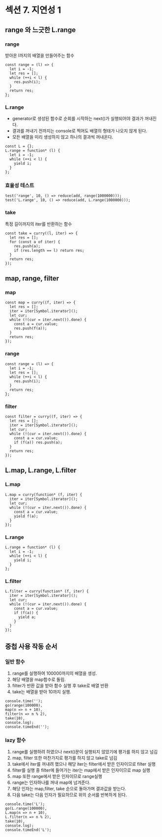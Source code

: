 # 섹션 7. 지연성 1
## range 와 느긋한 L.range
### range
받아온 l까지의 배열을 만들어주는 함수
```
const range = (l) => {
  let i = -1;
  let res = [];
  while (++i < l) {
    res.push(i);
  }
  return res;
};
```

### L.range
 - generator로 생성된 함수로 순회를 시작하는 next()가 실행되어야 결과가 꺼내진다.
 -  결과를 꺼내기 전까지는 console로 찍어도 배열의 형태가 나오지 않게 된다.
 -  모든 배열을 미리 생성하지 않고 하나의 결과씩 꺼내온다.
```
const L = {};
L.range = function* (l) {
  let i = -1;
  while (++i < l) {
    yield i;
  }
};
```

### 효율성 테스트
```
test('range', 10, () => reduce(add, range(1000000)));
test('L.range', 10, () => reduce(add, L.range(1000000)));
```


### take
특정 길이까지의 iter를 반환하는 함수
```
const take = curry((l, iter) => {
  let res = [];
  for (const a of iter) {
    res.push(a);
    if (res.length == l) return res;
  }
  return res;
});
```

## map, range, filter
### map
```
const map = curry((f, iter) => {
  let res = [];
  iter = iter[Symbol.iterator]();
  let cur;
  while (!(cur = iter.next()).done) {
    const a = cur.value;
    res.push(f(a));
  }
  return res;
});
```

### range
```
const range = (l) => {
  let i = -1;
  let res = [];
  while (++i < l) {
    res.push(i);
  }
  return res;
};
```

### filter
```
const filter = curry((f, iter) => {
  let res = [];
  iter = iter[Symbol.iterator]();
  let cur;
  while (!(cur = iter.next()).done) {
    const a = cur.value;
    if (f(a)) res.push(a);
  }
  return res;
});
```

## L.map, L.range, L.filter
### L.map
```
L.map = curry(function* (f, iter) {
  iter = iter[Symbol.iterator]();
  let cur;
  while (!(cur = iter.next()).done) {
    const a = cur.value;
    yield f(a);
  }
});
```

### L.range
```
L.range = function* (l) {
  let i = -1;
  while (++i < l) {
    yield i;
  }
};
```

### L.filter
```
L.filter = curry(function* (f, iter) {
  iter = iter[Symbol.iterator]();
  let cur;
  while (!(cur = iter.next()).done) {
    const a = cur.value;
    if (f(a)) {
      yield a;
    }
  }
});
```

## 중첩 사용 작동 순서
### 일반 함수
1. range를 실행하여 100000까지의 배열을 생성.
2. 해당 배열을 map함수로 돌림.
3. filter가 반환 값을 받아 함수 실행 후 take로 배열 반환
4. take는 배열을 받아 10까지 실행.  
```
console.time('');
go(range(100000),
map(n => n + 10),
filter(n => n % 2),
take(10),
console.log);
console.timeEnd('');
```

### lazy 함수
1. range를 실행하려 하였으나 next()문이 실행되지 않았기에 평가를 하지 않고 넘김
2. map, filter 또한 마찬가지로 평가를 하지 않고 take로 넘김
3. take에서 iter를 꺼내려 했으나 해당 iter는 filter에서 받은 인자이므로 filter 실행
4. filter를 실행 중 filter에 들어가는 iter는 map에서 받은 인자이므로 map 실행
5. map 또한 range에서 받은 인자이므로 range실행
6. range는 인자하나를 꺼내 map에 넘겨준다.
7. 해당 인자는 map,filter, take 순으로 돌아가며 결과값을 받는다.
8. 다음 take는 다음 인자가 필요하므로 위의 순서를 반복하게 된다.
```
console.time('L');
go(L.range(100000),
L.map(n => n + 10),
L.filter(n => n % 2),
take(10),
console.log);
console.timeEnd('L');
```

